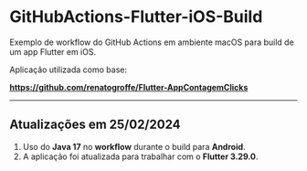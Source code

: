 # GitHubActions-Flutter-iOS-Build
Exemplo de workflow do GitHub Actions em ambiente macOS para build de um app Flutter em iOS.

Aplicação utilizada como base:

**https://github.com/renatogroffe/Flutter-AppContagemClicks**

---

## Atualizações em 25/02/2024

1) Uso do **Java 17** no **workflow** durante o build para **Android**.
2) A aplicação foi atualizada para trabalhar com o **Flutter 3.29.0**.
